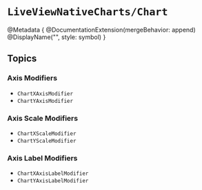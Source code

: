 # ``LiveViewNativeCharts/Chart``

@Metadata {
    @DocumentationExtension(mergeBehavior: append)
    @DisplayName("<Chart>", style: symbol)
}

## Topics
### Axis Modifiers
- ``ChartXAxisModifier``
- ``ChartYAxisModifier``
### Axis Scale Modifiers
- ``ChartXScaleModifier``
- ``ChartYScaleModifier``
### Axis Label Modifiers
- ``ChartXAxisLabelModifier``
- ``ChartYAxisLabelModifier``
